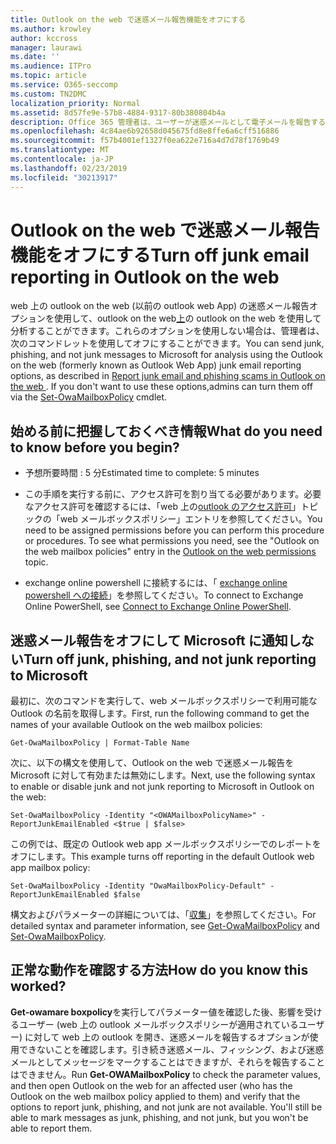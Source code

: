 ```yaml
---
title: Outlook on the web で迷惑メール報告機能をオフにする
ms.author: krowley
author: kccross
manager: laurawi
ms.date: ''
ms.audience: ITPro
ms.topic: article
ms.service: O365-seccomp
ms.custom: TN2DMC
localization_priority: Normal
ms.assetid: 8d57fe9e-57b8-4884-9317-80b380804b4a
description: Office 365 管理者は、ユーザーが迷惑メールとして電子メールを報告する機能をオフにできます。
ms.openlocfilehash: 4c84ae6b92658d045675fd8e8ffe6a6cff516886
ms.sourcegitcommit: f57b4001ef1327f0ea622e716a4d7d78f1769b49
ms.translationtype: MT
ms.contentlocale: ja-JP
ms.lasthandoff: 02/23/2019
ms.locfileid: "30213917"
---
```

# <a name="turn-off-junk-email-reporting-in-outlook-on-the-web"></a><span data-ttu-id="a69fe-103">Outlook on the web で迷惑メール報告機能をオフにする</span><span class="sxs-lookup"><span data-stu-id="a69fe-103">Turn off junk email reporting in Outlook on the web</span></span>

<span data-ttu-id="a69fe-p101">web 上の outlook on the web (以前の outlook web App) の迷惑メール報告オプションを使用して、outlook on the web[上](report-junk-email-and-phishing-scams-in-outlook-on-the-web-eop.md)の outlook on the web を使用して分析することができます。これらのオプションを使用しない場合は、管理者は、次の[](http://technet.microsoft.com/library/530166f7-ab42-4609-ba73-9b5a39b567be.aspx)コマンドレットを使用してオフにすることができます。</span><span class="sxs-lookup"><span data-stu-id="a69fe-p101">You can send junk, phishing, and not junk messages to Microsoft for analysis using the Outlook on the web (formerly known as Outlook Web App) junk email reporting options, as described in [Report junk email and phishing scams in Outlook on the web ](report-junk-email-and-phishing-scams-in-outlook-on-the-web-eop.md). If you don't want to use these options,admins can turn them off via the [Set-OwaMailboxPolicy](http://technet.microsoft.com/library/530166f7-ab42-4609-ba73-9b5a39b567be.aspx) cmdlet.</span></span> 
  
## <a name="what-do-you-need-to-know-before-you-begin"></a><span data-ttu-id="a69fe-106">始める前に把握しておくべき情報</span><span class="sxs-lookup"><span data-stu-id="a69fe-106">What do you need to know before you begin?</span></span>
<span data-ttu-id="a69fe-107"><a name="sectionSection0"> </a></span><span class="sxs-lookup"><span data-stu-id="a69fe-107"></span></span>

- <span data-ttu-id="a69fe-108">予想所要時間 : 5 分</span><span class="sxs-lookup"><span data-stu-id="a69fe-108">Estimated time to complete: 5 minutes</span></span>
    
- <span data-ttu-id="a69fe-p102">この手順を実行する前に、アクセス許可を割り当てる必要があります。必要なアクセス許可を確認するには、「web 上の[outlook のアクセス許可](http://technet.microsoft.com/library/57eca42a-5a7f-4c65-89f0-7a84f2dbea19.aspx#OutlookWebApp)」トピックの「web メールボックスポリシー」エントリを参照してください。</span><span class="sxs-lookup"><span data-stu-id="a69fe-p102">You need to be assigned permissions before you can perform this procedure or procedures. To see what permissions you need, see the "Outlook on the web mailbox policies" entry in the [Outlook on the web permissions](http://technet.microsoft.com/library/57eca42a-5a7f-4c65-89f0-7a84f2dbea19.aspx#OutlookWebApp) topic.</span></span> 

- <span data-ttu-id="a69fe-111">exchange online powershell に接続するには、「 [exchange online powershell への接続](https://docs.microsoft.com/powershell/exchange/exchange-online/connect-to-exchange-online-powershell/connect-to-exchange-online-powershell)」を参照してください。</span><span class="sxs-lookup"><span data-stu-id="a69fe-111">To connect to Exchange Online PowerShell, see [Connect to Exchange Online PowerShell](https://docs.microsoft.com/powershell/exchange/exchange-online/connect-to-exchange-online-powershell/connect-to-exchange-online-powershell).</span></span>

## <a name="turn-off-junk-phishing-and-not-junk-reporting-to-microsoft"></a><span data-ttu-id="a69fe-112">迷惑メール報告をオフにして Microsoft に通知しない</span><span class="sxs-lookup"><span data-stu-id="a69fe-112">Turn off junk, phishing, and not junk reporting to Microsoft</span></span>
<span data-ttu-id="a69fe-113"><a name="sectionSection1"> </a></span><span class="sxs-lookup"><span data-stu-id="a69fe-113"></span></span>

<span data-ttu-id="a69fe-114">最初に、次のコマンドを実行して、web メールボックスポリシーで利用可能な Outlook の名前を取得します。</span><span class="sxs-lookup"><span data-stu-id="a69fe-114">First, run the following command to get the names of your available Outlook on the web mailbox policies:</span></span>
  
```
Get-OwaMailboxPolicy | Format-Table Name
```

<span data-ttu-id="a69fe-115">次に、以下の構文を使用して、Outlook on the web で迷惑メール報告を Microsoft に対して有効または無効にします。</span><span class="sxs-lookup"><span data-stu-id="a69fe-115">Next, use the following syntax to enable or disable junk and not junk reporting to Microsoft in Outlook on the web:</span></span>
  
```
Set-OwaMailboxPolicy -Identity "<OWAMailboxPolicyName>" -ReportJunkEmailEnabled <$true | $false>
```

<span data-ttu-id="a69fe-116">この例では、既定の Outlook web app メールボックスポリシーでのレポートをオフにします。</span><span class="sxs-lookup"><span data-stu-id="a69fe-116">This example turns off reporting in the default Outlook web app mailbox policy:</span></span>
  
```
Set-OwaMailboxPolicy -Identity "OwaMailboxPolicy-Default" -ReportJunkEmailEnabled $false
```

<span data-ttu-id="a69fe-117">構文およびパラメーターの詳細については、「[収集](http://technet.microsoft.com/library/bdd580d3-8812-4b4a-93e8-c6401b0d2f0f.aspx)」を参照し[](http://technet.microsoft.com/library/530166f7-ab42-4609-ba73-9b5a39b567be.aspx)てください。</span><span class="sxs-lookup"><span data-stu-id="a69fe-117">For detailed syntax and parameter information, see [Get-OwaMailboxPolicy](http://technet.microsoft.com/library/bdd580d3-8812-4b4a-93e8-c6401b0d2f0f.aspx) and [Set-OwaMailboxPolicy](http://technet.microsoft.com/library/530166f7-ab42-4609-ba73-9b5a39b567be.aspx).</span></span>

## <a name="how-do-you-know-this-worked"></a><span data-ttu-id="a69fe-118">正常な動作を確認する方法</span><span class="sxs-lookup"><span data-stu-id="a69fe-118">How do you know this worked?</span></span>
<span data-ttu-id="a69fe-119"><a name="sectionSection2"> </a></span><span class="sxs-lookup"><span data-stu-id="a69fe-119"></span></span>

<span data-ttu-id="a69fe-p103">**Get-owamare boxpolicy**を実行してパラメーター値を確認した後、影響を受けるユーザー (web 上の outlook メールボックスポリシーが適用されているユーザー) に対して web 上の outlook を開き、迷惑メールを報告するオプションが使用できないことを確認します。引き続き迷惑メール、フィッシング、および迷惑メールとしてメッセージをマークすることはできますが、それらを報告することはできません。</span><span class="sxs-lookup"><span data-stu-id="a69fe-p103">Run **Get-OWAMailboxPolicy** to check the parameter values, and then open Outlook on the web for an affected user (who has the Outlook on the web mailbox policy applied to them) and verify that the options to report junk, phishing, and not junk are not available. You'll still be able to mark messages as junk, phishing, and not junk, but you won't be able to report them.</span></span> 
